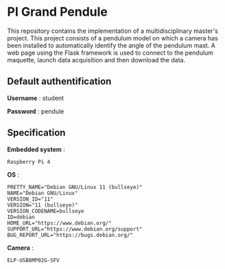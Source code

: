 # PI Grand Pendule
This repository contains the implementation of a multidisciplinary master's project. This project consists of a pendulum model on which a camera has been installed to automatically identify the angle of the pendulum mast. A web page using the Flask framework is used to connect to the pendulum maquette, launch data acquisition and then download the data.

## Default authentification
**Username** : student

**Password** : pendule

## Specification
**Embedded system** :
```
Raspberry Pi 4
```
**OS** :
```
PRETTY_NAME="Debian GNU/Linux 11 (bullseye)"
NAME="Debian GNU/Linux"
VERSION_ID="11"
VERSION="11 (bullseye)"
VERSION_CODENAME=bullseye
ID=debian
HOME_URL="https://www.debian.org/"
SUPPORT_URL="https://www.debian.org/support"
BUG_REPORT_URL="https://bugs.debian.org/"
```

**Camera** :
```
ELP-USB8MP02G-SFV
```